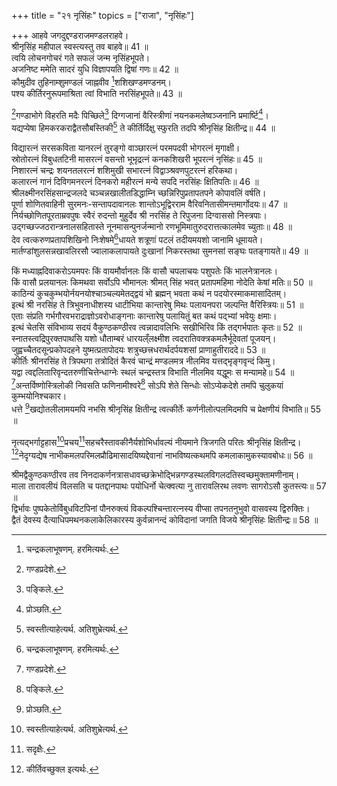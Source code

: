 +++
title = "२१ नृसिंहः"
topics = ["राजा", "नृसिंहः"]

+++
आहवे जगदुद्दण्डराजमण्डलराहवे।  
श्रीनृसिंह महीपाल स्वस्त्यस्तु तव बाहवे॥ 41 ॥  
त्वयि लोचनगोचरं गते सफलं जन्म नृसिंहभूपते।  
अजनिष्ट ममेति सादरं युधि विज्ञापयति द्विषां गणः॥ 42 ॥  
कौमुदीव तुहिनाम्शुमण्डलं जाह्नवीव [^1]शशिखण्डमण्डनम्।  
पश्य कीर्तिरनुरूपमाश्रिता त्वां विभाति नरसिंहभूपते॥ 43 ॥  
  
[^1]: चन्द्रकलाभूषणम्. हरमित्यर्थः.

[^2]गण्डाभोगे विहरति मदैः पिच्छिले[^3] दिग्गजानां वैरिस्त्रीणां नयनकमलेष्वञ्जनानि प्रमार्ष्टि[^4]।  
यद्यप्येषा हिमकरकराद्वैतसौबस्तिकी[^5] ते कीर्तिर्दिक्षु स्फुरति तदपि श्रीनृसिंह क्षितीन्द्र॥ 44 ॥  
  
[^2]: गण्डप्रदेशे.

[^3]: पङ्किले.

[^4]: प्रोञ्छति.

[^5]: स्वस्तीत्याहेत्यर्थ. अतिशुभ्रेत्यर्थ.

विद्यारत्नं सरसकविता यानरत्नं तुरङ्गो वाञ्छारत्नं परमपदवी भोगरत्नं मृगाक्षी।  
स्रोतोरत्नं विबुधतटिनी मासरत्नं वसन्तो भूभृद्रत्नं कनकशिखरी भूपरत्नं नृसिंहः॥ 45 ॥  
निशारत्नं चन्द्रः शयनतलरत्नं शशिमुखी सभारत्नं विद्वाञ्श्रवणपुटरत्नं हरिकथा।  
कलारत्नं गानं दिविगमनरत्नं दिनकरो महीरत्नं मन्ये सपदि नरसिंहः क्षितिपतिः॥ 46 ॥  
श्रीलक्ष्मीनरसिंहसान्द्रजलदे चञ्चन्नखालीतडिद्धाम्नि च्छन्निरिपुप्रतापतपने कोपावलिं वर्षति।  
पूर्णा शोणितवाहिनी सुरमनः-सन्तापदावानलः शान्तोऽभूद्विरराम वैरिवनितासीमन्तमार्गोदयः॥ 47 ॥  
निर्यच्छोणितपूरताम्रवपुषः स्वैरं रुदन्तो मुहुर्देव श्री नरसिंह ते रिपुजना दिग्वाससो निस्त्रपाः।  
उद्गच्छज्जठरान्त्रनालसहितास्ते नूनमासन्पुनर्जन्मानो रणभूमिमातुरुदरात्तत्कालमेव च्युताः॥ 48 ॥  
देव त्वत्करुणप्रतापशिखिनो निःशेषमे[^1]धायते शत्रूणां पटलं तदीयमयशो जानामि धूमायते।  
मार्तण्डांशुलसन्नखावलिरसौ ज्वालाकलापायते दुःखानां निकरस्तथा सुमनसां सङ्घः पतङ्गायते॥ 49 ॥  
  
[^1]: इन्धनायते.

किं मध्याह्नदिवाकरोऽयमपरः किं वायमौर्वानलः किं वासौ चपलाचयः पशुपतेः किं भालनेत्रानलः।  
किं वासौ प्रलयानलः किमथवा सर्वोऽपि भौमानलः श्रीमत् सिंह भवत् प्रतापमहिमा नोदेति केषां मतिः॥ 50 ॥  
काठिन्यं कुचकुम्भयोर्नयनयोश्चाञ्चल्यमेतद्द्वयं भो ब्रह्मन् भवता कथं न पदयोरस्माकमासादितम्।  
इत्थं श्री नरसिंह ते त्रिभुवनाधीशस्य धाटीभिया कान्तारेषु मिथः पलायनपरा जल्पन्ति वैरिस्त्रियः॥ 51 ॥  
एताः संप्रति गर्भगौरवभराद्राज्ञोऽवरोधाङ्गनाः कान्तारेषु पलायितुं बत कथं पद्भ्यां भवेयुः क्षमाः।  
इत्थं चेतसि संविभाव्य सदयं वैकुण्ठकण्ठीरव त्वन्नादावलिभिः सखीभिरिव किं तद्गर्भपातः कृतः॥ 52 ॥  
स्नातस्त्वद्रिपुरक्तपाथसि यशो धौताम्बरं धारयल्ँलक्ष्मीश त्वदरातिवक्त्रकमलैर्भूदेवतां पूजयन्।  
जुह्वच्चैतदसून्प्रकोपदहने युष्मत्प्रतापोदयः शत्रुच्छत्त्रधरार्थदर्पयशसां प्राणाहुतीराददे॥ 53 ॥  
कीर्तिः श्रीनरसिंह ते त्रिपथगा तत्रोदितं कैरवं चान्द्रं मण्डलमत्र नीलमिव यत्तद्भृङ्गवृन्दं किमु।  
यद्वा त्वद्दलितारिवृन्दतरुणीचित्तेन्धाग्नेः स्थलं चन्द्रस्तत्र विभाति नीलमिव यद्धूमः स मन्यामहे॥ 54 ॥  
[^2]अन्तर्विष्णोस्त्रिलोकी निवसति फणिनामीश्वरे[^3] सोऽपि शेते सिन्धोः सोऽप्येकदेशे तमपि चुलुकयां कुम्भयोनिश्चकार।  
धत्ते [^4]खद्योतलीलामयमपि नभसि श्रीनृसिंह क्षितीन्द्र त्वत्कीर्तेः कर्णनीलोत्पलमिदमपि च प्रेक्षणीयं विभाति॥ 55 ॥  
  
[^2]: विष्णोरुदरे.

[^3]: शेषे.

[^4]: ज्योतिरिङ्गणः.

नृत्यद्भर्गाट्टहास[^5]प्रचय[^6]सहचरैस्तावकीनैर्यशोभिर्धावल्यं नीयमाने त्रिजगति परितः श्रीनृसिंह क्षितीन्द्र।  
[^7]नेदृग्यद्येष नाभीकमलपरिमलप्रौढिमासादयिष्यद्देवानां नाभविष्यत्कथमपि कमलाकामुकस्यावबोधः॥ 56 ॥  
  
[^5]: विस्तारस्य.

[^6]: सदृक्षैः.

[^7]: कीर्तिवच्छुक्ल इत्यर्थः.

श्रीमद्वैकुण्ठकण्ठीरव तव निनदाकर्णनत्रासधावच्छक्रेभोद्भिन्नगण्डस्थलविगलदतिस्वच्छमुक्तामणीनाम्।  
माला तारावलीयं विलसति च पतद्दानपाथः पयोधिर्नो चेत्क्वत्या नु तारावलिरथ लवणः सागरोऽसौ कुतस्त्यः॥ 57 ॥  
द्विर्भावः पुष्पकेतोर्विबुधविटपिनां पौनरुक्त्यं विकल्पश्चिन्तारत्नस्य वीप्सा तपनतनुभुवो वासवस्य द्विरुक्तिः।  
द्वैतं देवस्य दैत्याधिपमथनकलाकेलिकारस्य कुर्वन्नानन्दं कोविदानां जगति विजये श्रीनृसिंहः क्षितीन्द्रः॥ 58 ॥  